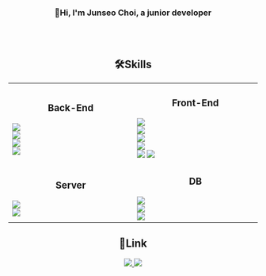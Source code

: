 <div align="center" >
  <h3>👋Hi, I'm Junseo Choi, a junior developer</h3>
</div>
<br>
<br>




<div align="center" >
  <h2>🛠️Skills</h2>
</div>
<table align="center">
  <tr>
    <td width="300px"> 
      <div align="center">
        <h3>Back-End</h3>
      </div>
      <img src="https://img.shields.io/badge/JAVA-F80000?style=for-the-badge&logo=java&logoColor=white"> <br>
      <img src="https://img.shields.io/badge/spring-6DB33F?style=for-the-badge&logo=spring&logoColor=white"> <br>
      <img src="https://img.shields.io/badge/springboot-6DB33F?style=for-the-badge&logo=springboot&logoColor=white"> <br>
      <img src="https://img.shields.io/badge/node.js-86E57F?style=for-the-badge&logo=node.js&logoColor=white"> <br>
    </td>
    <td width="300px">
      <div align="center">
        <h3>Front-End</h3>
      </div>
      <img src="https://img.shields.io/badge/html5-E34F26?style=for-the-badge&logo=html5&logoColor=white"> <br>
      <img src="https://img.shields.io/badge/css3-1572B6?style=for-the-badge&logo=css3&logoColor=white"> <br>
      <img src="https://img.shields.io/badge/javascript-F7DF1E?style=for-the-badge&logo=javascript&logoColor=white"> <br>
      <img src="https://img.shields.io/badge/jquery-4374D9?style=for-the-badge&logo=jquery&logoColor=white"><br>
      <img src="https://img.shields.io/badge/tailwind-5CD1E5?style=for-the-badge&logo=tailwind css&logoColor=white">
      <img src="https://img.shields.io/badge/react-6799FF?style=for-the-badge&logo=react&logoColor=white">
    </td>
  </tr>
  <tr>
    <td>
      <div align="center">
        <h3>Server</h3>
      </div>
      <img src="https://img.shields.io/badge/apache-D22128?style=for-the-badge&logo=apache&logoColor=white"> <br>
      <img src="https://img.shields.io/badge/apachetomcat-F8DC75?style=for-the-badge&logo=apachetomcat&logoColor=white"> 
    </td>
    <td>
      <div align="center">
        <h3>DB</h3>
      </div>
      <img src="https://img.shields.io/badge/oracle-F80000?style=for-the-badge&logo=oracle&logoColor=white"><br>
      <img src="https://img.shields.io/badge/mysql-4374D9?style=for-the-badge&logo=mysql&logoColor=white"><br>
      <img src="https://img.shields.io/badge/mongoDB-2F9D27?style=for-the-badge&logo=mongoDB&logoColor=white">
    </td>
  </tr>
</table>

  


<div align="center">
  <h2>🔗Link</h2>
  <a href="https://blog.naver.com/myqkq222">
    <img src="https://img.shields.io/badge/Blog-03C75A?style=flat-square&logo=naver&logoColor=white">
  </a>
  <span>
    <img src="https://img.shields.io/badge/Mail-d14836?style=flat-square&logo=Gmail&logoColor=white&link=myqkq222@naver.com"/>
  </span>
</div>

